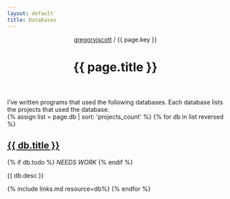 ```yaml
---
layout: default
title: Databases
---
```


<header>
  <nav>
    <a href="/">gregoryjscott</a> / {{ page.key }}
  </nav>

  <h1>{{ page.title }}</h1>
</header>

<section markdown="1">
I've written programs that used the following databases. Each database lists the projects that used the database.

</section>

<section>
{% assign list = page.db | sort: 'projects_count' %}
{% for db in list reversed %}
  <h1><a href="{{ db.url }}">{{ db.title }}</a></h1>

  {% if db.todo %} *NEEDS WORK* {% endif %}

  <p>{{ db.desc }}</p>

  {% include links.md resource=db%}
{% endfor %}
</section>
